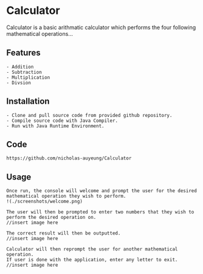 # Calculator

Calculator is a basic arithmatic calculator which performs the four following mathematical operations...

## Features
	- Addition
	- Subtraction
	- Multiplication
	- Divsion

## Installation
	
	- Clone and pull source code from provided github repository.
	- Compile source code with Java Compiler.
	- Run with Java Runtime Environment.

## Code
	https://github.com/nicholas-auyeung/Calculator

## Usage
	Once run, the console will welcome and prompt the user for the desired mathematical operation they wish to perform.
	!(./screenshots/welcome.png)

	The user will then be prompted to enter two numbers that they wish to perform the desired operation on.
	//insert image here

	The correct result will then be outputted.
	//insert image here

	Calculator will then reprompt the user for another mathematical operation.
	If user is done with the application, enter any letter to exit.
	//insert image here